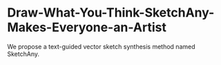 # Draw-What-You-Think-SketchAny-Makes-Everyone-an-Artist
We propose a text-guided vector sketch synthesis method named SketchAny.
